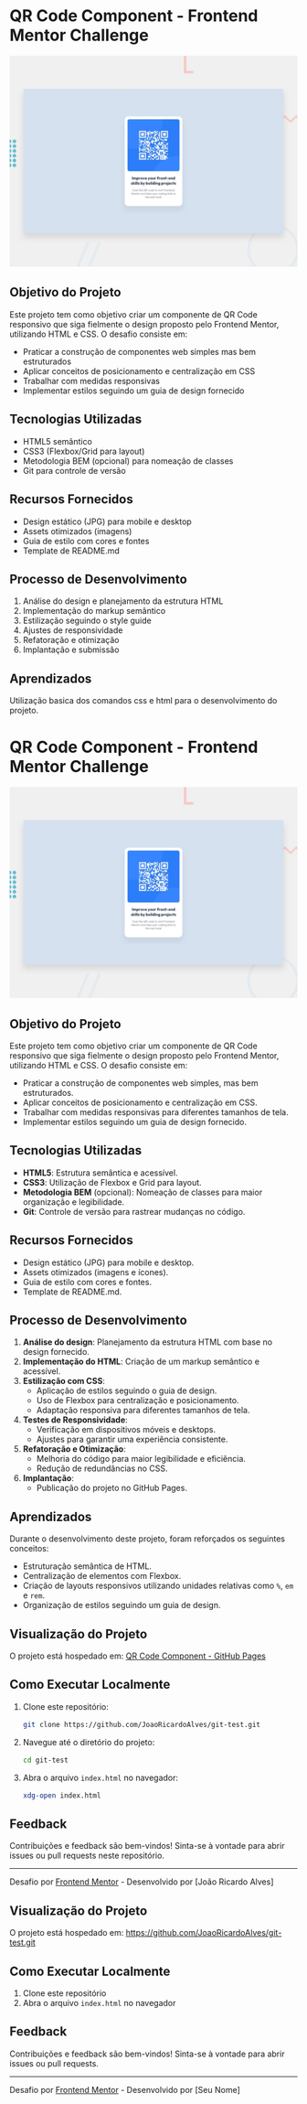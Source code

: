 # QR Code Component - Frontend Mentor Challenge

![Design preview for the QR code component coding challenge](./preview.jpg)

## Objetivo do Projeto

Este projeto tem como objetivo criar um componente de QR Code responsivo que siga fielmente o design proposto pelo Frontend Mentor, utilizando HTML e CSS. O desafio consiste em:

- Praticar a construção de componentes web simples mas bem estruturados
- Aplicar conceitos de posicionamento e centralização em CSS
- Trabalhar com medidas responsivas
- Implementar estilos seguindo um guia de design fornecido

## Tecnologias Utilizadas

- HTML5 semântico
- CSS3 (Flexbox/Grid para layout)
- Metodologia BEM (opcional) para nomeação de classes
- Git para controle de versão

## Recursos Fornecidos

- Design estático (JPG) para mobile e desktop
- Assets otimizados (imagens)
- Guia de estilo com cores e fontes
- Template de README.md

## Processo de Desenvolvimento

1. Análise do design e planejamento da estrutura HTML
2. Implementação do markup semântico
3. Estilização seguindo o style guide
4. Ajustes de responsividade
5. Refatoração e otimização
6. Implantação e submissão

## Aprendizados

Utilização basica dos comandos css e html para o desenvolvimento do projeto.
# QR Code Component - Frontend Mentor Challenge

![Design preview for the QR code component coding challenge](./preview.jpg)

## Objetivo do Projeto

Este projeto tem como objetivo criar um componente de QR Code responsivo que siga fielmente o design proposto pelo Frontend Mentor, utilizando HTML e CSS. O desafio consiste em:

- Praticar a construção de componentes web simples, mas bem estruturados.
- Aplicar conceitos de posicionamento e centralização em CSS.
- Trabalhar com medidas responsivas para diferentes tamanhos de tela.
- Implementar estilos seguindo um guia de design fornecido.

## Tecnologias Utilizadas

- **HTML5**: Estrutura semântica e acessível.
- **CSS3**: Utilização de Flexbox e Grid para layout.
- **Metodologia BEM** (opcional): Nomeação de classes para maior organização e legibilidade.
- **Git**: Controle de versão para rastrear mudanças no código.

## Recursos Fornecidos

- Design estático (JPG) para mobile e desktop.
- Assets otimizados (imagens e ícones).
- Guia de estilo com cores e fontes.
- Template de README.md.

## Processo de Desenvolvimento

1. **Análise do design**: Planejamento da estrutura HTML com base no design fornecido.
2. **Implementação do HTML**: Criação de um markup semântico e acessível.
3. **Estilização com CSS**:
   - Aplicação de estilos seguindo o guia de design.
   - Uso de Flexbox para centralização e posicionamento.
   - Adaptação responsiva para diferentes tamanhos de tela.
4. **Testes de Responsividade**:
   - Verificação em dispositivos móveis e desktops.
   - Ajustes para garantir uma experiência consistente.
5. **Refatoração e Otimização**:
   - Melhoria do código para maior legibilidade e eficiência.
   - Redução de redundâncias no CSS.
6. **Implantação**:
   - Publicação do projeto no GitHub Pages.

## Aprendizados

Durante o desenvolvimento deste projeto, foram reforçados os seguintes conceitos:

- Estruturação semântica de HTML.
- Centralização de elementos com Flexbox.
- Criação de layouts responsivos utilizando unidades relativas como `%`, `em` e `rem`.
- Organização de estilos seguindo um guia de design.

## Visualização do Projeto

O projeto está hospedado em: [QR Code Component - GitHub Pages](https://github.com/JoaoRicardoAlves/git-test.git)

## Como Executar Localmente

1. Clone este repositório:
   ```bash
   git clone https://github.com/JoaoRicardoAlves/git-test.git
   ```
2. Navegue até o diretório do projeto:
   ```bash
   cd git-test
   ```
3. Abra o arquivo `index.html` no navegador:
   ```bash
   xdg-open index.html
   ```

## Feedback

Contribuições e feedback são bem-vindos! Sinta-se à vontade para abrir issues ou pull requests neste repositório.

---

Desafio por [Frontend Mentor](https://www.frontendmentor.io) - Desenvolvido por [João Ricardo Alves]
## Visualização do Projeto

O projeto está hospedado em: https://github.com/JoaoRicardoAlves/git-test.git

## Como Executar Localmente

1. Clone este repositório
2. Abra o arquivo `index.html` no navegador

## Feedback

Contribuições e feedback são bem-vindos! Sinta-se à vontade para abrir issues ou pull requests.

---

Desafio por [Frontend Mentor](https://www.frontendmentor.io) - Desenvolvido por [Seu Nome]